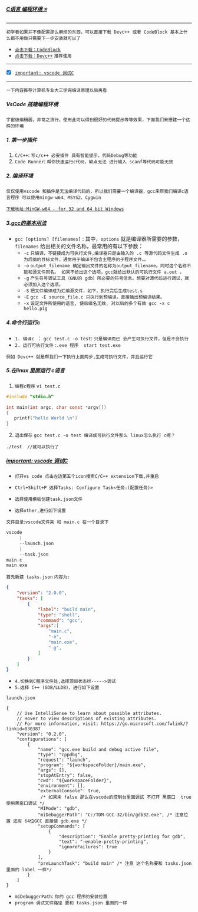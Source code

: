 ##### [C语言 编程环境 :star:](#top) <b id="top"></b>
----
`初学者如果并不像配置那么麻烦的东西，可以直接下载 Devc++ 或者 CodeBlock 基本上什么都不用做只需要下一步安装就可以了`
* [`点击下载：CodeBlock`](http://www.codeblocks.org/downloads)
* [`点击下载：Devc++`](https://sourceforge.net/projects/orwelldevcpp/) `推荐使用`

---
- [x] [`important: vscode 调试C`](#target1)

-----
`一下内容推荐计算机专业大三学完编译原理以后再看`


##### VsCode 搭建编程环境
`宇宙级编辑器，非常之流行，使用此可以得到很好的代码提示等等效果，下面我们来搭建一个这样的环境`

##### 1. 第一步插件
1. `C/C++`: `写c/c++ 必安插件 具有智能提示，代码Debug等功能`
2. `Code Runner`: `帮你快速运行c代码，缺点无法 进行输入 scanf等代码可能无效`

##### 2. 编译环境
`仅仅使用vscode 和插件是无法编译代码的，所以我们需要一个编译器，gcc来帮我们编译c语言程序 可以使用mingw-w64、MSYS2、Cygwin`

[`下载地址:MinGW-w64 - for 32 and 64 bit Windows`](https://sourceforge.net/projects/mingw-w64/)

##### 3.[gcc的基本用法](#top)
* `gcc [options] [filenames]` : 其中，`options` 就是编译器所需要的参数，`filenames` 给出相关的文件名称，最常用的有以下参数：
  * `-c` `只编译，不链接成为可执行文件,编译器只是由输入的 .c 等源代码文件生成 .o 为后缀的目标文件，通常用于编译不包含主程序的子程序文件。。`
  * `-o` `output_filename 确定输出文件的名称为output_filename。同时这个名称不能和源文件同名。
        如果不给出这个选项，gcc就给出默认的可执行文件 a.out 。`
  * `-g` `产生符号调试工具（GNU的 gdb）所必要的符号信息。想要对源代码进行调试，就必须加入这个选项。`
  * `-S` `把文件编译成为汇编源文件，如下，执行完后生成test.s`
  * `-E` `gcc -E source_file.c 只执行到预编译。直接输出预编译结果。`
  * `-x` `设定文件所使用的语言, 使后缀名无效, 对以后的多个有效 gcc -x c hello.pig `
  
##### 4.命令行运行c
* `1. 编译c `： `gcc test.c -o test`: `只是编译而已 会产生可执行文件，但是不会执行`
* `2. 运行可执行文件` :` .exe 程序  start test.exe `

`例如 Devc++ 就是帮我们一下执行上面两步,生成可执行文件，并且运行它`

##### 5.在linux 里面运行 c语言
1. `编程c程序`  `vi test.c`
```c
#include "stdio.h"

int main(int argc, char const *argv[])
{
   printf("hello World \n")
}
```
2. `退出保存`
`gcc test.c -o test 编译成可执行文件那么 linux怎么执行 c呢？`

```shell
./test  //就可以执行了
```

##### [important: vscode 调试C](#top) <b id="target1"></b>

* `打开vs code 点击左边第五个icon搜索C/C++ extension下载,并重启`
* `Ctrl+Shift+P 选择Tasks: Configure Task<任务:(配置任务)>`
* `选择使用模板创建task.json文件`

* `选择other,进行如下设置`

`文件目录`:`vscode文件夹 和 main.c 在一个目录下`

```c
vscode
     |
     --launch.json
     |
     --task.json
main.c
main.exe
```
`首先新建 tasks.json` `内容为:`
```json
{
    "version": "2.0.0",
    "tasks": [
        {
            "label": "build main",
            "type": "shell",
            "command": "gcc",
            "args":[
                "main.c",
                "-o",
                "main.exe",
                "-g",
            ]
        }
    ]
}
```

* `4.切换到C程序文件处,选择顶部状态栏----->调试`
* `5.选择 C++ (GDB/LLDB)，进行如下设置`


`launch.json`
```node
{
    // Use IntelliSense to learn about possible attributes.
    // Hover to view descriptions of existing attributes.
    // For more information, visit: https://go.microsoft.com/fwlink/?linkid=830387
    "version": "0.2.0",
    "configurations": [
        {
            "name": "gcc.exe build and debug active file",
            "type": "cppdbg",
            "request": "launch",
            "program": "${workspaceFolder}/main.exe",
            "args": [],
            "stopAtEntry": false,
            "cwd": "${workspaceFolder}",
            "environment": [],
            "externalConsole": true,
             /* 如果未 false 那么在vscode的控制台里面调试 不打开 黑窗口  true 使用黑窗口调试 */
            "MIMode": "gdb",
            "miDebuggerPath": "C:/TDM-GCC-32/bin/gdb32.exe", /* 注意位置 还有 64位GCC 直接使 gdb.exe */
            "setupCommands": [
                {
                    "description": "Enable pretty-printing for gdb",
                    "text": "-enable-pretty-printing",
                    "ignoreFailures": true
                }
            ],
            "preLaunchTask": "build main" /* 注意 这个名称要和 tasks.json 里面的 label 一样*/
        }
    ]
}
```
* `miDebuggerPath`: `你的 gcc 程序的安装位置`
* `program 调试文件路径 要和 tasks.json 里面的一样`
